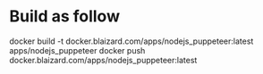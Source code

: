 # Build as follow

docker build -t docker.blaizard.com/apps/nodejs_puppeteer:latest apps/nodejs_puppeteer
docker push docker.blaizard.com/apps/nodejs_puppeteer:latest
